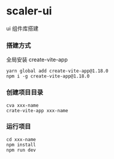 # scaler-ui
 ui 组件库搭建

### 搭建方式
 全局安装 create-vite-app
  ```
  yarn global add create-vite-app@1.18.0
  npm i -g create-vite-app@1.18.0
  ```
### 创建项目目录
 ```
cva xxx-name
crate-vite-app xxx-name
```

### 运行项目
```
cd xxx-name
npm install
npm run dev
```

